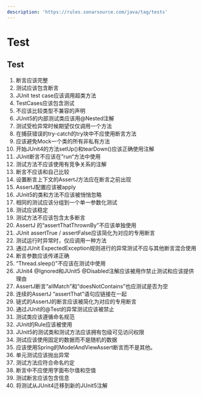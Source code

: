 ```yaml
---
description: 'https://rules.sonarsource.com/java/tag/tests'
---
```


# Test



## Test

1. 断言应该完整
2. 测试应该包含断言
3. JUnit test case应该调用超类方法
4. TestCases应该包含测试
5. 不应该比较类型不兼容的声明
6. JUnit5的内部测试类应该用@Nested注解
7. 测试受检异常时候期望仅仅调用一个方法
8. 在捕获错误的try-catch的try块中不应使用断言方法
9. 应该避免Mock一个类的所有非私有方法
10. 开始JUnit4的方法setUp\(\)和tearDown\(\)应该正确使用注解
11. JUnit断言不应该在”run“方法中使用
12. 测试方法不应该使用有竞争关系的注解
13. 断言不应该和自己比较
14. 设置断言上下文的AssertJ方法应在断言之前出现
15. AssertJ配置应该被apply
16. JUnit5的类和方法不应该被悄悄忽略
17. 相同的测试应该分组到一个单一参数化测试
18. 测试应该稳定
19. 测试方法不应该包含太多断言
20. AssertJ 的“assertThatThrownBy"不应该单独使用
21. JUnit assertTrue / assertFalse应该简化为对应的专用断言
22. 测试运行时异常时，仅应调用一种方法
23. 通过JUnit ExpectedException规则进行的异常测试不应与其他断言混合使用
24. 断言参数应该传递正确
25. “Thread.sleep\(\)”不应该在测试中使用
26. JUnit4 @Ignored和JUnit5 @Disabled注解应该被用作禁止测试和应该提供理由
27. AssertJ断言“allMatch”和“doesNotContains”也应测试是否为空
28. 连续的AssertJ “assertThat”语句应链接在一起
29. 链式的AssertJ的断言应该被简化为对应的专用断言
30. 通过JUnit的@Test的异常测试应该被禁止
31. 测试类应该遵循命名规范
32. JUnit的Rule应该被使用
33. JUnit5的测试类和测试方法应该拥有包级可见访问权限
34. 测试应该使用固定的数据而不是随机的数据
35. 应该使用Spring的ModelAndViewAssert断言而不是其他。
36. 单元测试应该抛出异常
37. 测试方法应符合命名约定
38. 断言中不应使用字面布尔值和空值
39. 测试断言应该包含信息
40. 将测试从JUnit4迁移到新的JUnit5注解

